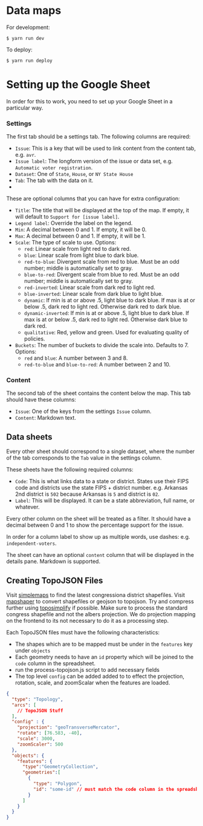 # Data maps

For development:

```
$ yarn run dev
```

To deploy:

```
$ yarn run deploy
```

# Setting up the Google Sheet

In order for this to work, you need to set up your Google Sheet in a particular way.

### Settings

The first tab should be a settings tab. The following columns are required:

- `Issue`: This is a key that will be used to link content from the content tab, e.g. `avr`.
- `Issue label`: The longform version of the issue or data set, e.g. `Automatic voter registration`.
- `Dataset`: One of `State`, `House`, or `NY State House`
- `Tab`: The tab with the data on it.
-

These are optional columns that you can have for extra configuration:

- `Title`: The title that will be displayed at the top of the map. If empty, it will default to `Support for [issue label]`.
- `Legend label`: Override the label on the legend.
- `Min`: A decimal between 0 and 1. If empty, it will be 0.
- `Max`: A decimal between 0 and 1. If empty, it will be 1.
- `Scale`: The type of scale to use. Options:
  - `red`: Linear scale from light red to dark red.
  - `blue`: Linear scale from light blue to dark blue.
  - `red-to-blue`: Divergent scale from red to blue. Must be an odd number; middle is automatically set to gray.
  - `blue-to-red`: Divergent scale from blue to red. Must be an odd number; middle is automatically set to gray.
  - `red-inverted`: Linear scale from dark red to light red.
  - `blue-inverted`: Linear scale from dark blue to light blue.
  - `dynamic`: If min is at or above .5, light blue to dark blue. If max is at or below .5, dark red to light red. Otherwise dark red to dark blue.
  - `dynamic-inverted`: If min is at or above .5, light blue to dark blue. If max is at or below .5, dark red to light red. Otherwise dark blue to dark red.
  - `qualitative`: Red, yellow and green. Used for evaluating quality of policies.
- `Buckets`: The number of buckets to divide the scale into. Defaults to 7. Options:
  - `red` and `blue`: A number between 3 and 8.
  - `red-to-blue` and `blue-to-red`: A number between 2 and 10.

### Content

The second tab of the sheet contains the content below the map. This tab should have these columns:

- `Issue`: One of the keys from the settings `Issue` column.
- `Content`: Markdown text.

## Data sheets

Every other sheet should correspond to a single dataset, where the number of the tab corresponds to the `Tab` value in the settings column.

These sheets have the following required columns:

- `Code`: This is what links data to a state or district. States use their FIPS code and districts use the state FIPS + district number. e.g. Arkansas 2nd district is `502` because Arkansas is `5` and district is `02`.
- `Label`: This will be displayed. It can be a state abbreviation, full name, or whatever.

Every other column on the sheet will be treated as a filter. It should have a decimal between 0 and 1 to show the percentage support for the issue.

In order for a column label to show up as multiple words, use dashes: e.g. `independent-voters`.

The sheet can have an optional `content` column that will be displayed in the details pane. Markdown is supported.


## Creating TopoJSON Files
Visit [simplemaps](https://simplemaps.com/data/congress) to find the latest congressiona district shapefiles. 
Visit [mapshaper](https://mapshaper.org/) to convert shapefiles or geojson to topojson. Try and compress further using [toposimplify](https://github.com/topojson/topojson-simplify) if possible. Make sure to process the standard congress shapefile and not the albers projection. We do projection mapping on the frontend to its not necessary to do it as a processing step. 

Each TopoJSON files must have the following characteristics:

 * The shapes which are to be mapped must be under in the `features` key under `objects`
 * Each geometry needs to have an `id` property which will be joined to the `code` column in the spreadsheet.
 * run the process-topojson.js script to add necessary fields
 * The top level `config` can be added added to to effect the projection, rotation, scale, and zoomScalar when the features are loaded.

```json
{
  "type": "Topology",
  "arcs": [
    // TopoJSON Stuff
  ],
  "config" : {
    "projection": "geoTransverseMercator",
    "rotate": [76.583, -40],
    "scale": 3000,
    "zoomScaler": 500
  },
  "objects": {
    "features": {
      "type":"GeometryCollection",
      "geometries":[
        {
          "type": "Polygon",
          "id": "some-id" // must match the code column in the spreadsheet
        }
      ]
    }
  }
}
